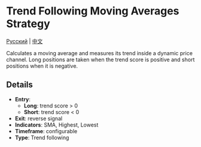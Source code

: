 # Trend Following Moving Averages Strategy
[Русский](README_ru.md) | [中文](README_cn.md)

Calculates a moving average and measures its trend inside a dynamic price channel.
Long positions are taken when the trend score is positive and short positions when it is negative.

## Details

- **Entry**:
  - **Long**: trend score > 0
  - **Short**: trend score < 0
- **Exit**: reverse signal
- **Indicators**: SMA, Highest, Lowest
- **Timeframe**: configurable
- **Type**: Trend following
